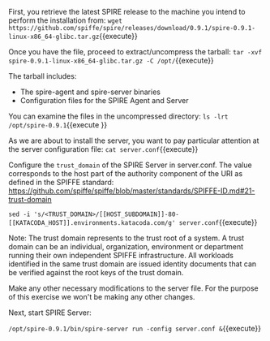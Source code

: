 First, you retrieve the latest SPIRE release to the machine you intend to perform the installation from:
 `wget https://github.com/spiffe/spire/releases/download/0.9.1/spire-0.9.1-linux-x86_64-glibc.tar.gz`{{execute}}

Once you have the file, proceed to extract/uncompress the tarball:
`tar -xvf spire-0.9.1-linux-x86_64-glibc.tar.gz -C /opt/`{{execute}}

The tarball includes: 
* The spire-agent and spire-server binaries
* Configuration files for the SPIRE Agent and Server

You can examine the files in the uncompressed directory:
`ls -lrt /opt/spire-0.9.1`{{execute }}

As we are about to install the server, you want to pay particular attention at the server configuration file:
`cat server.conf`{{execute}}

Configure the `trust_domain` of the SPIRE Server in server.conf. The value corresponds to the host part of the authority component of the URI as defined in the SPIFFE standard: https://github.com/spiffe/spiffe/blob/master/standards/SPIFFE-ID.md#21-trust-domain

`sed -i 's/<TRUST_DOMAIN>/[[HOST_SUBDOMAIN]]-80-[[KATACODA_HOST]].environments.katacoda.com/g' server.conf`{{execute}}

Note: The trust domain represents to the trust root of a system. A trust domain can be an individual, organization, environment or department running their own independent SPIFFE infrastructure. All workloads identified in the same trust domain are issued identity documents that can be verified against the root keys of the trust domain.

Make any other necessary modifications to the server file. For the purpose of this exercise we won't be making any other changes.

Next, start SPIRE Server:

`/opt/spire-0.9.1/bin/spire-server run -config server.conf &`{{execute}}
